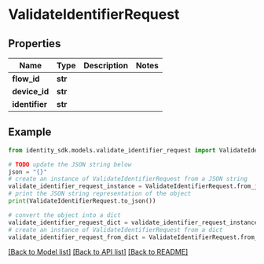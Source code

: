 # ValidateIdentifierRequest


## Properties

Name | Type | Description | Notes
------------ | ------------- | ------------- | -------------
**flow_id** | **str** |  | 
**device_id** | **str** |  | 
**identifier** | **str** |  | 

## Example

```python
from identity_sdk.models.validate_identifier_request import ValidateIdentifierRequest

# TODO update the JSON string below
json = "{}"
# create an instance of ValidateIdentifierRequest from a JSON string
validate_identifier_request_instance = ValidateIdentifierRequest.from_json(json)
# print the JSON string representation of the object
print(ValidateIdentifierRequest.to_json())

# convert the object into a dict
validate_identifier_request_dict = validate_identifier_request_instance.to_dict()
# create an instance of ValidateIdentifierRequest from a dict
validate_identifier_request_from_dict = ValidateIdentifierRequest.from_dict(validate_identifier_request_dict)
```
[[Back to Model list]](../README.md#documentation-for-models) [[Back to API list]](../README.md#documentation-for-api-endpoints) [[Back to README]](../README.md)


